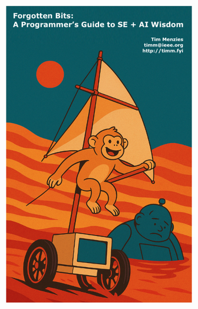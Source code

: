 <div style="display: flex;"
  <center>
    <img width=300 src="img/sailwords.png" style="flex:2;">
  </center>
</div>
